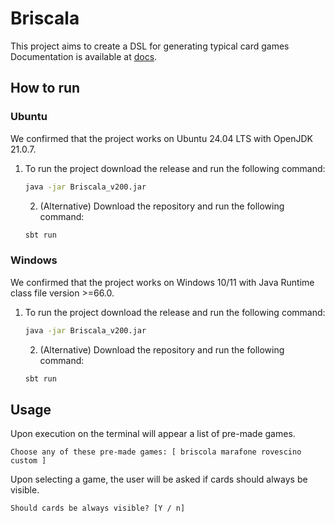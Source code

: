 # Briscala
This project aims to create a DSL for generating typical card games
Documentation is available at [docs](https://agostax0.github.io/PPS-24-Briscala/).


## How to run

### Ubuntu

We confirmed that the project works on Ubuntu 24.04 LTS with OpenJDK 21.0.7.

1. To run the project download the release and run the following command:
   ```bash
   java -jar Briscala_v200.jar
   ```
   2. (Alternative) Download the repository and run the following command:
   ```bash
   sbt run
   ```

### Windows

We confirmed that the project works on Windows 10/11 with Java Runtime class file version >=66.0.

1. To run the project download the release and run the following command:
   ```bash
   java -jar Briscala_v200.jar
   ```
   2. (Alternative) Download the repository and run the following command:
   ```bash
   sbt run
   ```
   
## Usage

Upon execution on the terminal will appear a list of pre-made games.
```
Choose any of these pre-made games: [ briscola marafone rovescino custom ]
```


Upon selecting a game, the user will be asked if cards should always be visible.
```
Should cards be always visible? [Y / n]
```

